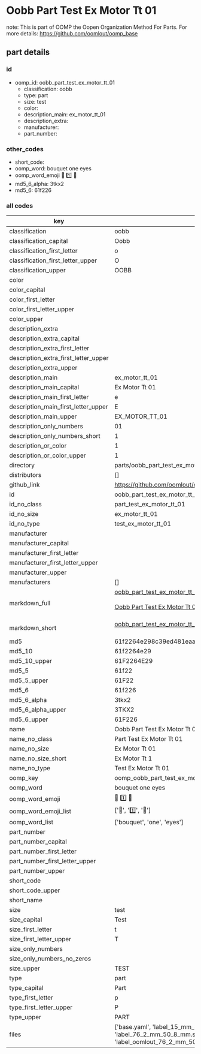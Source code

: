 # Oobb Part Test Ex Motor Tt 01  

note: This is part of OOMP the Oopen Organization Method For Parts. For more details: https://github.com/oomlout/oomp_base

##  part details





### id
* oomp_id: oobb_part_test_ex_motor_tt_01
  * classification: oobb
  * type: part
  * size: test
  * color: 
  * description_main: ex_motor_tt_01
  * description_extra: 
  * manufacturer: 
  * part_number: 

### other_codes
* short_code: 
* oomp_word: bouquet one eyes
* oomp_word_emoji :bouquet: :one: :eyes:
* md5_6_alpha: 3tkx2
* md5_6: 61f226

### all codes 
| key | value |  
| --- | --- |  
| classification | oobb |  
| classification_capital | Oobb |  
| classification_first_letter | o |  
| classification_first_letter_upper | O |  
| classification_upper | OOBB |  
| color |  |  
| color_capital |  |  
| color_first_letter |  |  
| color_first_letter_upper |  |  
| color_upper |  |  
| description_extra |  |  
| description_extra_capital |  |  
| description_extra_first_letter |  |  
| description_extra_first_letter_upper |  |  
| description_extra_upper |  |  
| description_main | ex_motor_tt_01 |  
| description_main_capital | Ex Motor Tt 01 |  
| description_main_first_letter | e |  
| description_main_first_letter_upper | E |  
| description_main_upper | EX_MOTOR_TT_01 |  
| description_only_numbers | 01 |  
| description_only_numbers_short | 1 |  
| description_or_color | 1 |  
| description_or_color_upper | 1 |  
| directory | parts/oobb_part_test_ex_motor_tt_01 |  
| distributors | [] |  
| github_link | https://github.com/oomlout/oomlout_oomp_part_src/tree/main/parts/oobb_part_test_ex_motor_tt_01/working |  
| id | oobb_part_test_ex_motor_tt_01 |  
| id_no_class | part_test_ex_motor_tt_01 |  
| id_no_size | ex_motor_tt_01 |  
| id_no_type | test_ex_motor_tt_01 |  
| manufacturer |  |  
| manufacturer_capital |  |  
| manufacturer_first_letter |  |  
| manufacturer_first_letter_upper |  |  
| manufacturer_upper |  |  
| manufacturers | [] |  
| markdown_full | [oobb_part_test_ex_motor_tt_01](https://github.com/oomlout/oomlout_oomp_part_src/tree/main/parts/oobb_part_test_ex_motor_tt_01/working)<br>[](https://github.com/oomlout/oomlout_oomp_part_src/tree/main/parts/oobb_part_test_ex_motor_tt_01/working)<br>[Oobb Part Test Ex Motor Tt 01](https://github.com/oomlout/oomlout_oomp_part_src/tree/main/parts/oobb_part_test_ex_motor_tt_01/working)<br><br> |  
| markdown_short | [oobb_part_test_ex_motor_tt_01](https://github.com/oomlout/oomlout_oomp_part_src/tree/main/parts/oobb_part_test_ex_motor_tt_01/working)<br><br> |  
| md5 | 61f2264e298c39ed481eaa3b2571c0ce |  
| md5_10 | 61f2264e29 |  
| md5_10_upper | 61F2264E29 |  
| md5_5 | 61f22 |  
| md5_5_upper | 61F22 |  
| md5_6 | 61f226 |  
| md5_6_alpha | 3tkx2 |  
| md5_6_alpha_upper | 3TKX2 |  
| md5_6_upper | 61F226 |  
| name | Oobb Part Test Ex Motor Tt 01 |  
| name_no_class | Part Test Ex Motor Tt 01 |  
| name_no_size | Ex Motor Tt 01 |  
| name_no_size_short | Ex Motor Tt 1 |  
| name_no_type | Test Ex Motor Tt 01 |  
| oomp_key | oomp_oobb_part_test_ex_motor_tt_01 |  
| oomp_word | bouquet one eyes |  
| oomp_word_emoji | :bouquet: :one: :eyes: |  
| oomp_word_emoji_list | [':bouquet:', ':one:', ':eyes:'] |  
| oomp_word_list | ['bouquet', 'one', 'eyes'] |  
| part_number |  |  
| part_number_capital |  |  
| part_number_first_letter |  |  
| part_number_first_letter_upper |  |  
| part_number_upper |  |  
| short_code |  |  
| short_code_upper |  |  
| short_name |  |  
| size | test |  
| size_capital | Test |  
| size_first_letter | t |  
| size_first_letter_upper | T |  
| size_only_numbers |  |  
| size_only_numbers_no_zeros |  |  
| size_upper | TEST |  
| type | part |  
| type_capital | Part |  
| type_first_letter | p |  
| type_first_letter_upper | P |  
| type_upper | PART |  
| files | ['base.yaml', 'label_15_mm_30_mm.pdf', 'label_15_mm_30_mm.svg', 'label_76_2_mm_50_8_mm.pdf', 'label_76_2_mm_50_8_mm.svg', 'label_oomlout_76_2_mm_50_8_mm.pdf', 'label_oomlout_76_2_mm_50_8_mm.svg', 'readme.md', 'working.json', 'working.yaml'] |  
